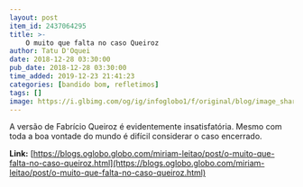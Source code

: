 ```yaml
---
layout: post
item_id: 2437064295
title: >-
    O muito que falta no caso Queiroz
author: Tatu D'Oquei
date: 2018-12-28 03:30:00
pub_date: 2018-12-28 03:30:00
time_added: 2019-12-23 21:41:23
categories: [bandido bom, refletimos]
tags: []
image: https://i.glbimg.com/og/ig/infoglobo1/f/original/blog/image_share/miriam-leitao.jpg
---
```


A versão de Fabrício Queiroz é evidentemente insatisfatória. Mesmo com toda a boa vontade do mundo é difícil considerar o caso encerrado.

**Link:** [https://blogs.oglobo.globo.com/miriam-leitao/post/o-muito-que-falta-no-caso-queiroz.html](https://blogs.oglobo.globo.com/miriam-leitao/post/o-muito-que-falta-no-caso-queiroz.html)

